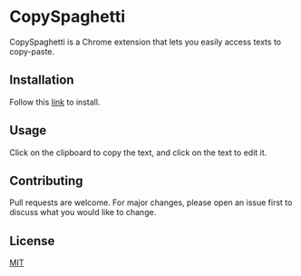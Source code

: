 # CopySpaghetti

CopySpaghetti is a Chrome extension that lets you easily access texts to copy-paste.

## Installation

Follow this [link](https://developer.chrome.com/docs/extensions/mv2/getstarted/) to install.

## Usage

Click on the clipboard to copy the text, and click on the text to edit it.

## Contributing
Pull requests are welcome. For major changes, please open an issue first to discuss what you would like to change.

## License
[MIT](https://choosealicense.com/licenses/mit/)
